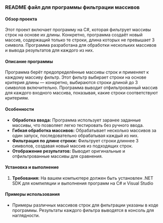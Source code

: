 ### README файл для программы фильтрации массивов

#### Обзор проекта
Этот проект включает программу на C#, которая фильтрует массивы строк на основе их длины. Конкретно, программа создаёт новый массив, содержащий только те строки, длина которых не превышает 3 символа. Программа разработана для обработки нескольких массивов и вывода результатов для каждого из них.

#### Описание программы
Программа берёт предопределённые массивы строк и применяет к каждому массиву фильтр. Этот фильтр выбирает строки на основе критерия длины — конкретно, выбираются строки длиной до 3 символов включительно. Программа выводит отфильтрованный массив для каждого входного массива, показывая, какие строки соответствуют критериям.

#### Особенности
- **Обработка ввода:** Программа использует заранее заданные массивы, что позволяет легко тестировать без ручного ввода.
- **Гибкая обработка массивов:** Обрабатывает несколько массивов за один запуск, последовательно обрабатывая каждый из них.
- **Фильтрация по длине строки:** Фильтрует строки длиннее 3 символов, создавая новый массив из подходящих строк.
- **Отображение результатов:** Выводит оригинальные и отфильтрованные массивы для сравнения.

#### Установка и выполнение
1. **Требования:** На вашем компьютере должен быть установлен .NET SDK для компиляции и выполнения программ на C# и Visual Studio

#### Примеры использования
- Примеры различных массивов строк для фильтрации указаны в коде программы. Результаты каждого фильтра выводятся в консоль для наглядности.

